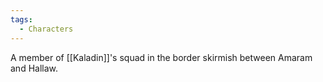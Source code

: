 ```yaml
---
tags:
  - Characters
---
```


A member of [[Kaladin]]'s squad in the border skirmish between Amaram and Hallaw.